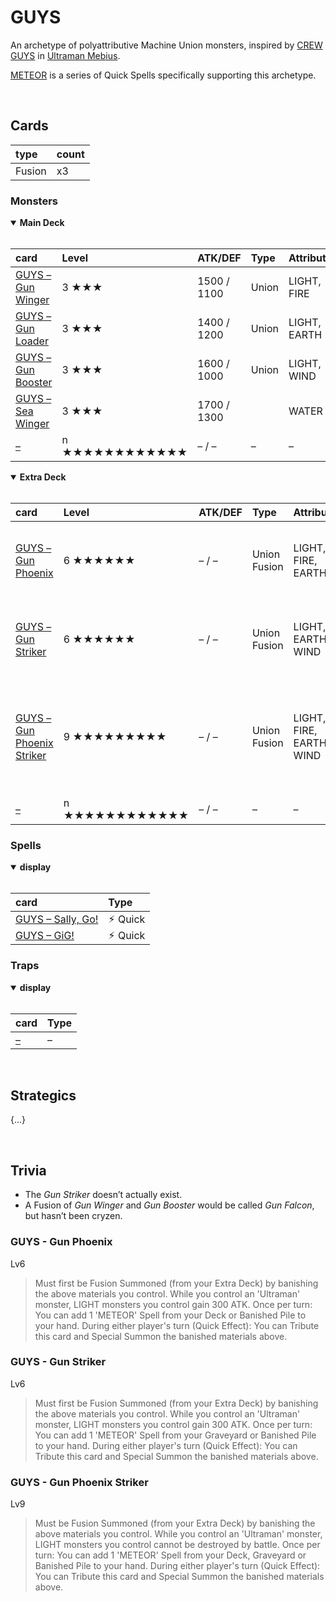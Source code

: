 # GUYS

An archetype of polyattributive Machine Union monsters, inspired by [CREW GUYS](https://ultra.fandom.com/wiki/GUYS_(Guards_for_UtilitY_Situation)) in [Ultraman Mebius](https://ultra.fandom.com/wiki/Ultraman_Mebius_(character)).

[METEOR](METEOR.md) is a series of Quick Spells specifically supporting this archetype.


<br>


## Cards

| type | count |
| :--- | :---- |
| Fusion | x3 |

### Monsters

<details open>
  <summary> <b> Main Deck </b> </summary> <br>

| card | Level | ATK/DEF | Type | Attribute |
| :--- | :---- | :------ | :--- | :-------- |
| [GUYS – Gun Winger](../cards/monsters/standard/–.md) | 3 ★★★ | 1500 / 1100 | Union | LIGHT, FIRE |
| [GUYS – Gun Loader](../cards/monsters/standard/–.md) | 3 ★★★ | 1400 / 1200 | Union | LIGHT, EARTH |
| [GUYS – Gun Booster](../cards/monsters/standard/–.md) | 3 ★★★ | 1600 / 1000 | Union | LIGHT, WIND |
| [GUYS – Sea Winger](../cards/monsters/standard/–.md) | 3 ★★★ | 1700 / 1300 | | WATER |
| [–](../cards/monsters/standard/–.md) | n ★★★★★★★★★★★★ | – / – | – | – |

</details>

<details open>
  <summary> <b> Extra Deck </b> </summary> <br>

| card | Level | ATK/DEF | Type | Attribute | material |
| :--- | :---- | :------ | :--- | :-------- | :------- |
| [GUYS – Gun Phoenix](../cards/monsters/fusion/GUYS%20–%20Gun%20Phoenix.md) | 6 ★★★★★★ | – / – | Union Fusion | LIGHT, FIRE, EARTH | *GUYS – Gun Winger* + *GUYS – Gun Loader* |
| [GUYS – Gun Striker](../cards/monsters/fusion/GUYS%20–%20Gun%20Striker.md) | 6 ★★★★★★ | – / – | Union Fusion | LIGHT, EARTH, WIND | *GUYS – Gun Loader* + *GUYS – Gun Booster* |
| [GUYS – Gun Phoenix Striker](../cards/monsters/fusion/GUYS%20–%20Gun%20Phoenix%20Striker.md) | 9 ★★★★★★★★★ | – / – | Union Fusion | LIGHT, FIRE, EARTH, WIND | *GUYS – Gun Winger* + *GUYS – Gun Loader* + *GUYS – Gun Booster* |
| [–](../cards/monsters/–/–.md) | n ★★★★★★★★★★★★ | – / – | – | – | – |

</details>

### Spells

<details open>
  <summary> <b> display </b> </summary> <br>

| card | Type |
| :--- | :--- |
| [GUYS – Sally, Go!](../cards/spells/–/–.md) | ⚡︎ Quick |
| [GUYS – GiG!](../cards/spells/–/–.md) | ⚡︎ Quick |

</details>

### Traps

<details open>
  <summary> <b> display </b> </summary> <br>

| card | Type |
| :--- | :--- |
| [–](../cards/traps/–/–.md) | – |

</details>


<br>


## Strategics

{...}


<br>


## Trivia

- The *Gun Striker* doesn’t actually exist.
- A Fusion of *Gun Winger* and *Gun Booster* would be called *Gun Falcon*, but hasn’t been cryzen.


### GUYS - Gun Phoenix
Lv6
> Must first be Fusion Summoned (from your Extra Deck) by banishing the above materials you control. While you control an 'Ultraman' monster, LIGHT monsters you control gain 300 ATK. Once per turn: You can add 1 'METEOR' Spell from your Deck or Banished Pile to your hand. During either player's turn (Quick Effect): You can Tribute this card and Special Summon the banished materials above.

### GUYS - Gun Striker
Lv6
> Must first be Fusion Summoned (from your Extra Deck) by banishing the above materials you control. While you control an 'Ultraman' monster, LIGHT monsters you control gain 300 ATK. Once per turn: You can add 1 'METEOR' Spell from your Graveyard or Banished Pile to your hand. During either player's turn (Quick Effect): You can Tribute this card and Special Summon the banished materials above.

### GUYS - Gun Phoenix Striker
Lv9
> Must be Fusion Summoned (from your Extra Deck) by banishing the above materials you control. While you control an 'Ultraman' monster, LIGHT monsters you control cannot be destroyed by battle. Once per turn: You can add 1 'METEOR' Spell from your Deck, Graveyard or Banished Pile to your hand. During either player's turn (Quick Effect): You can Tribute this card and Special Summon the banished materials above.
